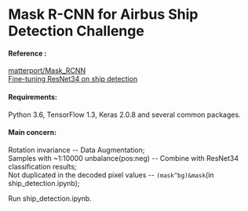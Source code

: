 # Mask R-CNN for Airbus Ship Detection Challenge  

#### Reference :  
[matterport/Mask_RCNN](https://github.com/matterport/Mask_RCNN)  
[Fine-tuning ResNet34 on ship detection](https://www.kaggle.com/iafoss/fine-tuning-resnet34-on-ship-detection-new-data)  
  
#### Requirements:   
Python 3.6, TensorFlow 1.3, Keras 2.0.8 and several common packages.   
  
#### Main concern:   
Rotation invariance                         -- Data Augmentation;  
Samples with ~1:10000 unbalance(pos:neg)    -- Combine with ResNet34 classification results;  
Not duplicated in the decoded pixel values  -- ```(mask^bg)&mask```(in ship_detection.ipynb);

Run ship_detection.ipynb.

